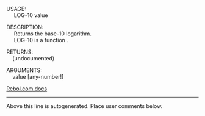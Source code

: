 USAGE:  
&nbsp;&nbsp;&nbsp;&nbsp;&nbsp;LOG-10&nbsp;value&nbsp;  
  
DESCRIPTION:  
&nbsp;&nbsp;&nbsp;&nbsp;&nbsp;Returns&nbsp;the&nbsp;base-10&nbsp;logarithm.  
&nbsp;&nbsp;&nbsp;&nbsp;&nbsp;LOG-10&nbsp;is&nbsp;a&nbsp;function&nbsp;.  
  
RETURNS:  
&nbsp;&nbsp;&nbsp;&nbsp;(undocumented)  
  
ARGUMENTS:  
&nbsp;&nbsp;&nbsp;&nbsp;value&nbsp;[any-number!]  

[Rebol.com docs](http://www.rebol.com/r3/docs/functions/log-10.html)
___
Above this line is autogenerated. Place user comments below.